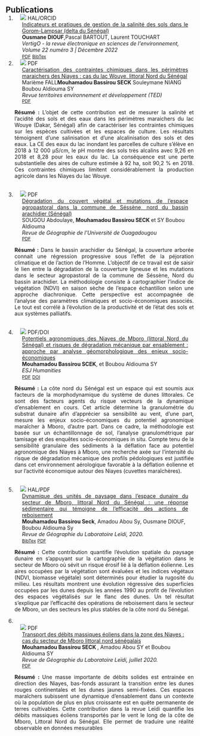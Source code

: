 <h2 id="publications" style="margin: 2px 0px -15px;">Publications 
<!--<temp style="font-size:15px;">[</temp><a href="https://scholar.google.com/citations?hl=fr&user=F-v4D2sAAAAJ" target="_blank" style="font-size:15px;">Google Scholar</a><temp style="font-size:15px;">]</temp><temp style="font-size:15px;">[</temp><a href="https://orcid.org/0000-0002-4715-6470" target="_blank" style="font-size:15px;">ORCID</a><temp style="font-size:15px;">]</temp> <temp style="font-size:15px;">[</temp><a href="https://www.idref.fr/254329551" target="_blank" style="font-size:15px;">Idref</a><temp style="font-size:15px;">]</temp><temp style="font-size:15px;">[</temp><a href="https://cv.hal.science/ousmane-diouf" target="_blank" style="font-size:15px;">HAL</a><temp style="font-size:15px;">]</temp>-->
</h2>

<div class="publications">
<ol class="bibliography">

<li>
<div class="pub-row">
  <div class="col-sm-3 abbr" style="position: relative;padding-right: 15px;padding-left: 15px;">
    <img src="https://dioufousmane.github.io/researchpage/assets/img/salinity_2.jpg" class="teaser img-fluid z-depth-1">
            <abbr class="badge">HAL/ORCID</abbr>
  </div>
  <div class="col-sm-9" style="position: relative;padding-right: 15px;padding-left: 20px;">
      <div class="title" style="text-align: justify"><a href="https://journals.openedition.org/vertigo/36362">Indicateurs et pratiques de gestion de la salinité des sols dans le Gorom-Lampsar (delta du Sénégal)</a></div>
      <div class="author"><strong>Ousmane DIOUF</strong>,Pascal BARTOUT, Laurent TOUCHART </div>
      <div class="periodical"><em>VertigO - la revue électronique en sciences de l'environnement, Volume 22 numéro 3 | Décembre 2022</em>
      </div>
    <div class="links">
      <a href="https://dioufousmane.github.io/researchpage/files/vertigo_36362-Diouf.pdf" class="btn btn-sm z-depth-0" role="button" target="_blank" style="font-size:12px;">PDF</a>
      <a href="https://hal-univ-orleans.archives-ouvertes.fr/hal-04089510v1/bibtex" class="btn btn-sm z-depth-0" role="button" target="_blank" style="font-size:12px;">BibTex</a> 
    </div>
  </div>
</div>
</li>
<li>
<div class="pub-row">
  <div class="col-sm-3 abbr" style="position: relative;padding-right: 15px;padding-left: 15px;">
    <img src="https://bassmbacke.github.io/researchpage/assets/img/article5.png" class="teaser img-fluid z-depth-1">
            <abbr class="badge">PDF</abbr>
  </div>
  <div class="col-sm-9" style="position: relative;padding-right: 15px;padding-left: 20px;">
      <div class="title" style="text-align: justify"><a href="https://bassmbacke.github.io/researchpage/files/article_5.pdf">Caractérisation des contraintes chimiques dans les périmètres maraichers des Niayes : cas du lac Wouye, littoral Nord du Sénégal</a></div>
      <div class="author">Marième FALL<strong>Mouhamadou Bassirou SECK</strong>  Souleymane NIANG Boubou Aldiouma SY</div>
      <div class="periodical"><em>Revue territoires environnement et développement (TED)</em>
      </div>
    <div class="links">
      <!--<a href="" class="btn btn-sm z-depth-0" role="button" target="_blank" style="font-size:12px;">PDF</a>-->
      <a href="https://bassmbacke.github.io/researchpage/files/article_5.pdf" class="btn btn-sm z-depth-0" role="button" target="_blank" style="font-size:12px;">PDF</a> 
    </div>
  </div>
</div>
<p style="text-align: justify"><strong> Résumé : </strong>L’objet de cette contribution est de mesurer la salinité et l’acidité des sols et des eaux dans les périmètres maraichers du lac Wouye (Dakar, Sénégal) afin de caractériser les contraintes chimiques sur les espèces cultivées et les espaces de culture. Les résultats témoignent d’une salinisation et d’une alcalinisation des sols et des eaux. La CE des eaux du lac inondant les parcelles de culture s’élève en 2018 à 12 000 μS/cm, le pH montre des sols très alcalins avec 9,26 en 2018 et 8,28 pour les eaux du lac. La conséquence est une perte substantielle des aires de culture estimée à 92 ha, soit 90,2 % en 2018. Ces contraintes chimiques limitent considérablement la production agricole dans les Niayes du lac Wouye.</p>
</li>
<br>
<li>
<div class="pub-row">
  <div class="col-sm-3 abbr" style="position: relative;padding-right: 15px;padding-left: 15px;">
    <img src="https://bassmbacke.github.io/researchpage/assets/img/article4.png" class="teaser img-fluid z-depth-1">
            <abbr class="badge">PDF</abbr>
  </div>
  <div class="col-sm-9" style="position: relative;padding-right: 15px;padding-left: 20px;">
      <div class="title" style="text-align: justify"><a href="https://bassmbacke.github.io/researchpage/files/article_4.pdf">Dégradation du couvert végétal et mutations de l’espace agropastoral dans la commune de Séssène, nord du bassin arachidier (Sénégal)</a></div>
      <div class="author">SOUGOU Abdoulaye, <strong> Mouhamadou Bassirou SECK </strong>et SY Boubou Aldiouma</div>
      <div class="periodical"><em>Revue de Géographie de l’Université de Ouagadougou</em>
      </div>
    <div class="links">
      <a href="https://bassmbacke.github.io/researchpage/files/article_4.pdf" class="btn btn-sm z-depth-0" role="button" target="_blank" style="font-size:12px;">PDF</a>
    </div>
  </div>
</div>
</li>
 <p style="text-align: justify"><strong> Résumé : </strong>Dans le bassin arachidier du Sénégal, la couverture arborée connait une régression progressive sous l’effet de la péjoration climatique et de l’action de l’Homme. L’objectif de ce travail est de saisir le lien entre la dégradation de la couverture ligneuse et les mutations dans le secteur agropastoral de la commune de Séssène, Nord du bassin arachidier. La méthodologie consiste à cartographier l’indice de végétation (NDVI) en saison sèche de l’espace échantillon selon une approche diachronique. Cette perspective est accompagnée de l’analyse des paramètres climatiques et socio-économiques associés. Le tout est corrélé à l’évolution de la productivité et de l’état des sols et aux systèmes palliatifs.</p> 
<br>

<li>
<div class="pub-row">
  <div class="col-sm-3 abbr" style="position: relative;padding-right: 15px;padding-left: 15px;">
    <img src="https://bassmbacke.github.io/researchpage/assets/img/article3.png" class="teaser img-fluid z-depth-1">
            <abbr class="badge">PDF/DOI</abbr>
  </div>
  <div class="col-sm-9" style="position: relative;padding-right: 15px;padding-left: 20px;">
      <div class="title" style="text-align: justify"><a href="https://eujournal.org/index.php/esj/article/view/14427">Potentiels agronomiques des Niayes de Mboro (littoral Nord du Sénégal) et risques de dégradation mécanique par ensablement : approche par analyse géomorphologique des enjeux socio-économiques</a></div>
      <div class="author"><strong>Mouhamadou Bassirou SCEK</strong>, et Boubou Aldiouma SY</div>
      <div class="periodical"><em>ESJ Humanities</em>
      </div>
    <div class="links">
      <a href="https://bassmbacke.github.io/researchpage/files/article_3.pdf" class="btn btn-sm z-depth-0" role="button" target="_blank" style="font-size:12px;">PDF</a>
      <a href="https://eujournal.org/index.php/esj/article/view/14427" class="btn btn-sm z-depth-0" role="button" target="_blank" style="font-size:12px;">DOI</a> 
    </div>
  </div>
</div>
</li>
<p style="text-align: justify"><strong> Résumé : </strong>La côte nord du Sénégal est un espace qui est soumis aux facteurs de la morphodynamique du système de dunes littorales. Ce sont des facteurs agents du risque vecteurs de la dynamique d’ensablement en cours. Cet article détermine la granulométrie du substrat dunaire afin d’apprécier sa sensibilité au vent, d’une part, mesure les enjeux socio-économiques du potentiel agronomique maraîcher à Mboro, d’autre part. Dans ce cadre, la méthodologie est basée sur un échantillonnage de sol, l’analyse granulométrique par tamisage et des enquêtes socio-économiques in situ. Compte tenu de la sensibilité granulaire des sédiments à la déflation face au potentiel agronomique des Niayes à Mboro, une recherche axée sur l’intensité du risque de dégradation mécanique des profils pédologiques est justifiée dans cet environnement aérologique favorable à la déflation éolienne et sur l’activité économique autour des Niayes (cuvettes maraîchères).</p>
<br>
<li>
<div class="pub-row">
  <div class="col-sm-3 abbr" style="position: relative;padding-right: 15px;padding-left: 15px;">
    <img src="https://bassmbacke.github.io/researchpage/assets/img/article2.png" class="teaser img-fluid z-depth-1" style="width=100;height=40%">
            <abbr class="badge">HAL/PDF</abbr>
  </div>
  <div class="col-sm-9" style="position: relative;padding-right: 15px;padding-left: 20px;">
      <div class="title" style="text-align: justify"><a href="https://hal-univ-orleans.archives-ouvertes.fr/hal-02984758/">Dynamique des unités de paysage dans l’espace dunaire du secteur de Mboro, littoral Nord du Sénégal : une réponse sédimentaire qui témoigne de l’efficacité des actions de reboisement</a></div>
      <div class="author"><strong>Mouhamadou Bassirou Seck</strong>, Amadou Abou Sy, Ousmane DIOUF,  Boubou Aldiouma Sy</div>
      <div class="periodical"><em>Revue de Géographie du Laboratoire Leïdi, 2020.</em>
      </div>
    <div class="links">
      <!--<a href="" class="btn btn-sm z-depth-0" role="button" target="_blank" style="font-size:12px;">PDF</a>-->
      <a href="https://hal-univ-orleans.archives-ouvertes.fr/hal-02984758v1/bibtex" class="btn btn-sm z-depth-0" role="button" target="_blank" style="font-size:12px;">BibTex</a> 
      <a href="https://bassmbacke.github.io/researchpage/files/article_2.pdf" class="btn btn-sm z-depth-0" role="button" target="_blank" style="font-size:12px;">PDF</a>
    </div>
  </div>
</div>
</li>
<p style="text-align: justify"><strong> Résumé : </strong>Cette contribution quantifie l’évolution spatiale du paysage dunaire en s’appuyant sur la cartographie de la végétation dans le secteur de Mboro où sévit un risque érosif lié à la déflation éolienne. Les aires occupées par la végétation sont évaluées et les indices végétaux (NDVI, biomasse végétale) sont déterminés pour étudier la rugosité du milieu. Les résultats montrent une évolution régressive des superficies occupées par les dunes depuis les années 1990 au profit de l’évolution des espaces végétalisés sur le flanc des dunes. Un tel résultat s’explique par l’efficacité des opérations de reboisement dans le secteur de Mboro, un des secteurs les plus stables de la côte nord du Sénégal.</p>
 <li>
 <br>
<div class="pub-row">
  <div class="col-sm-3 abbr" style="position: relative;padding-right: 15px;padding-left: 15px;">
    <img src="https://bassmbacke.github.io/researchpage/assets/img/article1.png" class="teaser img-fluid z-depth-1">
            <abbr class="badge">PDF</abbr>
  </div>
  <div class="col-sm-9" style="position: relative;padding-right: 15px;padding-left: 20px;">
      <div class="title"><a href="https://bassmbacke.github.io/researchpage/files/article_1.pdf">Transport des débits massiques éoliens dans la zone des Niayes : cas du secteur de Mboro littoral nord sénégalais</a></div>
      <div class="author"><strong>Mouhamadou Bassirou SECK </strong>, Amadou Abou SY et Boubou Aldiouma SY</div>
      <div class="periodical"><em>Revue de Géographie du Laboratoire Leïdi, juillet 2020.</em>
      </div>       
    <div class="links">
      <!--<a href="https://arxiv.org/pdf/2010.05063.pdf" class="btn btn-sm z-depth-0" role="button" target="_blank" style="font-size:12px;">PDF</a>
      <a href="https://git.io/JYHyt" class="btn btn-sm z-depth-0" role="button" target="_blank" style="font-size:12px;">Code</a>
      <a href="https://class-il.mpi-inf.mpg.de/" class="btn btn-sm z-depth-0" role="button" target="_blank" style="font-size:12px;">Project Page</a>-->
      <a href="https://bassmbacke.github.io/researchpage/files/article_1.pdf" class="btn btn-sm z-depth-0" role="button" target="_blank" style="font-size:12px;">PDF</a>
  <!--<a href="https://github.com/yaoyao-liu/class-incremental-learning/tree/main/adaptive-aggregation-networks" target="_blank" rel="noopener"><strong> <i style="color:#e74d3c; font-weight:600" id="githubstars_manets"></i><i style="color:#e74d3c; font-weight:600"> GitHub Stars</i></strong></a>
  <script>
  githubStars("yaoyao-liu/class-incremental-learning", function(stars) {
  var startext = document.getElementById("githubstars_manets");
        startext.innerHTML=stars;
  });
  </script>-->
    </div>
  </div>
</div>
</li>
<p style="text-align: justify"><strong> Résumé : </strong>Une masse importante de débits solides est entrainée en direction des Niayes, bas-fonds assurant la transition entre les dunes rouges continentales et les dunes jaunes semi-fixées. Ces espaces maraîchers subissent une dynamique d’ensablement dans un contexte où la population de plus en plus croissante est en quête permanente de terres cultivables.
Cette contribution dans la revue Leïdi quantifie les débits massiques éoliens transportés par le vent le long de la côte de Mboro, Littoral Nord du Sénégal. Elle permet de traduire une réalité observable en données mesurables</p>
<!--
<br>
<li>
<div class="pub-row">
  <div class="col-sm-3 abbr" style="position: relative;padding-right: 15px;padding-left: 15px;">
    <img src="https://img.yliu.me/teaser/LTTL.png" class="teaser img-fluid z-depth-1">
            <abbr class="badge">CVIU</abbr>
  </div>
  <div class="col-sm-9" style="position: relative;padding-right: 15px;padding-left: 20px;">
      <div class="title"><a href="https://doi.org/10.1016/j.cviu.2021.103270">Learning to Teach and Learn for Semi-supervised Few-shot Image Classification</a></div>
      <div class="author">Xinzhe Li, Jianqiang Huang, <strong>Yaoyao Liu</strong>, Qin Zhou, Shibao Zheng, Bernt Schiele, Qianru Sun</div>
      <div class="periodical"><em>Computer Vision and Image Understanding <strong>(CVIU)</strong>, Volume 212, 2021.</em>
      </div>
    <div class="links">
      <a href="https://lyy.mpi-inf.mpg.de/preprints/Learning_to_Teach_and_Learn_for_Semi_Supervised_Few_Shot_Image_Classification.pdf" class="btn btn-sm z-depth-0" role="button" target="_blank" style="font-size:12px;">PDF</a>
      <a href="https://doi.org/10.1016/j.cviu.2021.103270" class="btn btn-sm z-depth-0" role="button" target="_blank" style="font-size:12px;">DOI</a>
      <a href="https://github.com/xinzheli1217/learning-to-self-train" class="btn btn-sm z-depth-0" role="button" target="_blank" style="font-size:12px;">Code</a>
      <a href="https://dblp.uni-trier.de/rec/journals/cviu/LiHLZZSS21.html?view=bibtex" class="btn btn-sm z-depth-0" role="button" target="_blank" style="font-size:12px;">BibTex</a>
    </div>
  </div>
</div>
</li>
<br>
<li>
<div class="pub-row">
  <div class="col-sm-3 abbr" style="position: relative;padding-right: 15px;padding-left: 15px;">
    <img src="https://img.yliu.me/teaser/tnnls.png" class="teaser img-fluid z-depth-1">
            <abbr class="badge">TNNLS</abbr>
  </div>
  <div class="col-sm-9" style="position: relative;padding-right: 15px;padding-left: 20px;">
      <div class="title"><a href="https://ieeexplore.ieee.org/abstract/document/9146375">Generating Face Images with Attributes for Free</a></div>
      <div class="author"><strong>Yaoyao Liu</strong>, Qianru Sun, Xiangnan He, An-An Liu, Yuting Su, Tat-Seng Chua</div>
      <div class="periodical"><em>IEEE Transactions on Neural Networks and Learning Systems <strong>(TNNLS)</strong>, Volume 32, Number 6, 2021.</em>
      </div>
    <div class="links">
      <a href="https://ieeexplore.ieee.org/abstract/document/9146375" class="btn btn-sm z-depth-0" role="button" target="_blank" style="font-size:12px;">PDF</a>
      <a href="https://dblp.uni-trier.de/rec/journals/tnn/LiuSHLSC21.html?view=bibtex" class="btn btn-sm z-depth-0" role="button" target="_blank" style="font-size:12px;">BibTex</a>
    </div>
  </div>
</div>
</li>
<br>
<li>
<div class="pub-row">
  <div class="col-sm-3 abbr" style="position: relative;padding-right: 15px;padding-left: 15px;">
    <img src="https://img.yliu.me/teaser/E3BM.png" class="teaser img-fluid z-depth-1">
            <abbr class="badge">ECCV</abbr>
  </div>
  <div class="col-sm-9" style="position: relative;padding-right: 15px;padding-left: 20px;">
      <div class="title"><a href="https://www.ecva.net/papers/eccv_2020/papers_ECCV/html/2562_ECCV_2020_paper.php">An Ensemble of Epoch-wise Empirical Bayes for Few-shot Learning</a></div>
      <div class="author"><strong>Yaoyao Liu</strong>, Bernt Schiele, Qianru Sun</div>
      <div class="periodical"><em>European Conference on Computer Vision <strong>(ECCV)</strong>, 2020.</em>
      </div>
    <div class="links">
      <a href="https://www.ecva.net/papers/eccv_2020/papers_ECCV/papers/123610392.pdf" class="btn btn-sm z-depth-0" role="button" target="_blank" style="font-size:12px;">PDF</a>
      <a href="https://gitlab.mpi-klsb.mpg.de/yaoyaoliu/e3bm" class="btn btn-sm z-depth-0" role="button" target="_blank" style="font-size:12px;">Code</a>
      <a href="https://lyy.mpi-inf.mpg.de/e3bm/" class="btn btn-sm z-depth-0" role="button" target="_blank" style="font-size:12px;">Project Page</a>
      <a href="https://dblp.uni-trier.de/rec/conf/eccv/LiuSS20.html?view=bibtex" class="btn btn-sm z-depth-0" role="button" target="_blank" style="font-size:12px;">BibTex</a>
    </div>
  </div>
</div>
</li>
<br>
<li>
<div class="pub-row">
  <div class="col-sm-3 abbr" style="position: relative;padding-right: 15px;padding-left: 15px;">
    <img src="https://img.yliu.me/teaser/mnemonics.png" class="teaser img-fluid z-depth-1">
            <abbr class="badge">CVPR</abbr>
  </div>
  <div class="col-sm-9" style="position: relative;padding-right: 15px;padding-left: 20px;">
      <div class="title"><a href="https://openaccess.thecvf.com/content_CVPR_2020/html/Liu_Mnemonics_Training_Multi-Class_Incremental_Learning_Without_Forgetting_CVPR_2020_paper.html">Mnemonics Training: Multi-Class Incremental Learning without Forgetting</a></div>
      <div class="author"><strong>Yaoyao Liu</strong>, Yuting Su, An-An Liu, Bernt Schiele, Qianru Sun</div>
      <div class="periodical"><em>IEEE/CVF Conference on Computer Vision and Pattern Recognition <strong>(CVPR)</strong>, 2020.</em>
      </div>
    <div class="links">
      <a href="https://arxiv.org/pdf/2002.10211.pdf" class="btn btn-sm z-depth-0" role="button" target="_blank" style="font-size:12px;">PDF</a>
      <a href="https://github.com/yaoyao-liu/mnemonics" class="btn btn-sm z-depth-0" role="button" target="_blank" style="font-size:12px;">Code</a>
      <a href="https://class-il.mpi-inf.mpg.de/mnemonics/" class="btn btn-sm z-depth-0" role="button" target="_blank" style="font-size:12px;">Project Page</a>
      <a href="https://dblp.uni-trier.de/rec/conf/cvpr/LiuSLSS20.html?view=bibtex" class="btn btn-sm z-depth-0" role="button" target="_blank" style="font-size:12px;">BibTex</a>
       <strong> <i style="color:#e74d3c">Oral Presentation</i></strong>
    </div>
  </div>
</div>
</li>
<br>
<li>
<div class="pub-row">
  <div class="col-sm-3 abbr" style="position: relative;padding-right: 15px;padding-left: 15px;">
    <img src="https://img.yliu.me/teaser/LST.png" class="teaser img-fluid z-depth-1">
            <abbr class="badge">NeurIPS</abbr>
  </div>
  <div class="col-sm-9" style="position: relative;padding-right: 15px;padding-left: 20px;">
      <div class="title"><a href="https://proceedings.neurips.cc/paper/2019/hash/bf25356fd2a6e038f1a3a59c26687e80-Abstract.html">Learning to Self-Train for Semi-Supervised Few-Shot Classification</a></div>
      <div class="author">Xinzhe Li, Qianru Sun, <strong>Yaoyao Liu</strong>, Shibao Zheng, Qin Zhou, Tat-Seng Chua, Bernt Schiele</div>
      <div class="periodical"><em>Neural Information Processing Systems <strong>(NeurIPS)</strong>, 2019.</em>
      </div>
    <div class="links">
      <a href="https://papers.nips.cc/paper/2019/file/bf25356fd2a6e038f1a3a59c26687e80-Paper.pdf" class="btn btn-sm z-depth-0" role="button" target="_blank" style="font-size:12px;">PDF</a>
      <a href="https://github.com/xinzheli1217/learning-to-self-train" class="btn btn-sm z-depth-0" role="button" target="_blank" style="font-size:12px;">Code</a>
      <a href="https://lyy.mpi-inf.mpg.de/lst/" class="btn btn-sm z-depth-0" role="button" target="_blank" style="font-size:12px;">Project Page</a>
      <a href="https://dblp.uni-trier.de/rec/conf/nips/LiSLZZCS19.html?view=bibtex" class="btn btn-sm z-depth-0" role="button" target="_blank" style="font-size:12px;">BibTex</a>
    </div>
  </div>
</div>
</li>
<br>
<li>
<div class="pub-row">
  <div class="col-sm-3 abbr" style="position: relative;padding-right: 15px;padding-left: 15px;">
    <img src="https://img.yliu.me/teaser/MTL_CVPR.png" class="teaser img-fluid z-depth-1">
            <abbr class="badge">CVPR</abbr>
  </div>
  <div class="col-sm-9" style="position: relative;padding-right: 15px;padding-left: 20px;">
      <div class="title"><a href="https://openaccess.thecvf.com/content_CVPR_2019/html/Sun_Meta-Transfer_Learning_for_Few-Shot_Learning_CVPR_2019_paper.html">Meta-Transfer Learning for Few-Shot Learning</a></div>
      <div class="author">Qianru Sun,* <strong>Yaoyao Liu</strong>,<strong>*</strong> Tat-Seng Chua, Bernt Schiele (*=Equal contribution)</div>
      <div class="periodical"><em>IEEE/CVF Conference on Computer Vision and Pattern Recognition <strong>(CVPR)</strong>, 2019.</em>
      </div>
    <div class="links">
      <a href="https://openaccess.thecvf.com/content_CVPR_2019/papers/Sun_Meta-Transfer_Learning_for_Few-Shot_Learning_CVPR_2019_paper.pdf" class="btn btn-sm z-depth-0" role="button" target="_blank" style="font-size:12px;">PDF</a>
      <a href="https://github.com/yaoyao-liu/meta-transfer-learning" class="btn btn-sm z-depth-0" role="button" target="_blank" style="font-size:12px;">Code</a>
      <a href="https://lyy.mpi-inf.mpg.de/mtl/" class="btn btn-sm z-depth-0" role="button" target="_blank" style="font-size:12px;">Project Page</a>
      <a href="https://dblp.uni-trier.de/rec/conf/cvpr/SunLCS19.html?view=bibtex" class="btn btn-sm z-depth-0" role="button" target="_blank" style="font-size:12px;">BibTex</a>
<br>
<strong> <a style="color:#e74d3c; font-weight:600" href="https://scholar.google.com/citations?view_op=view_citation&hl=en&user=Uf9GqRsAAAAJ&citation_for_view=Uf9GqRsAAAAJ:bEWYMUwI8FkC"><i id="total_citation_mtl">800+</i><i style="color:#e74d3c; font-weight:600"> Citations • </i></a><a href="https://github.com/yaoyao-liu/meta-transfer-learning" target="_blank" rel="noopener"><i style="color:#e74d3c; font-weight:600" id="githubstars_mtl">600+</i><i style="color:#e74d3c; font-weight:600"> GitHub Stars</i></a> 
<a style="color:#e74d3c; font-weight:600" href="https://www.comp.nus.edu.sg/news/archives/y2019/2019-cvpr-research/">• <i>Featured in NUS News</i></a></strong>
<br>
<strong><a style="color:#e74d3c; font-weight:600" href="https://scholar.google.com/citations?hl=en&view_op=list_hcore&venue=FXe-a9w0eycJ.2022&vq=en&cstart=180"><i>Top 200 Most Cited CVPR Papers over the Last Five Years</i></a></strong>
 </div>
  </div>
</div>
</li>
--> 
 <script>
  githubStars("yaoyao-liu/meta-transfer-learning", function(stars) {
  var startext = document.getElementById("githubstars_mtl");
        startext.innerHTML=stars;
  });
  </script>
  <script>
      $(document).ready(function () {
          
          var gsDataBaseUrl = 'https://raw.githubusercontent.com/yaoyao-liu/yaoyao-liu.github.io/'
          
          $.getJSON(gsDataBaseUrl + "google-scholar-stats/gs_data.json", function (data) {
              var totalCitation = data['publications']['Uf9GqRsAAAAJ:bEWYMUwI8FkC']['num_citations']
              document.getElementById('total_citation_mtl').innerHTML = totalCitation;
              var citationEles = document.getElementsByClassName('show_paper_citations')
              Array.prototype.forEach.call(citationEles, element => {
                  var paperId = element.getAttribute('data')
                  var numCitations = data['publications'][paperId]['num_citations']
                  element.innerHTML = '| Citations: ' + numCitations;
              });
          });
      })
  </script>
 

</ol>
</div>
